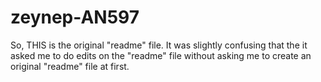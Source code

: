 # zeynep-AN597
So, THIS is the original "readme" file. It was slightly confusing that the it asked me to do edits on the "readme" file without asking me to create an original "readme" file at first. 
